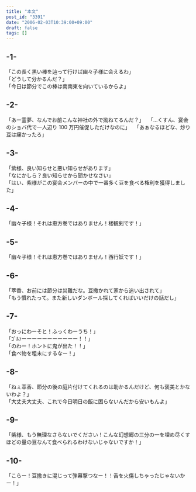 ```yaml
---
title: "本文"
post_id: "3391"
date: "2006-02-03T10:39:00+09:00"
draft: false
tags: []
---
```


## -1-

「この長く黒い棒を辿って行けば幽々子様に会えるわ」  
「どうして分かるんだ？」  
「今日は節分でこの棒は南南東を向いているからよ」

## -2-

「あー霊夢、なんでお前こんな神社の外で拗ねてるんだ？」　 
「…くすん、宴会のショバ代で一人辺り 100 万円催促しただけなのに」　 
「あぁなるほどな、炒り豆は痛かったろ」

## -3-

「紫様、良い知らせと悪い知らせがあります」  
「なにかしら？良い知らせから聞かせなさい」  
「はい、紫様がこの宴会メンバーの中で一番多く豆を食べる権利を獲得しました」

## -4-

「幽々子様！それは恵方巻ではありません！楼観剣です！」

## -5-

「幽々子様！それは恵方巻ではありません！西行妖です！」

## -6-

「萃香、お前には節分は災難だな。豆撒かれて家から追い出されて」  
「もう慣れたって。また新しいダンボール探してくればいいだけの話だし」

## -7-

「おっにわーそと！ふっくわーうち！」  
「ｺﾞﾙｧーーーーーーーーーーー！！」  
「のわー！ホントに鬼が出た！！」  
「食べ物を粗末にするなー！」

## -8-

「ねぇ萃香、節分の後の庭片付けてくれるのは助かるんだけど、何も褒美とかないわよ？」  
「大丈夫大丈夫、これで今日明日の飯に困らないんだから安いもんよ」

## -9-

「紫様、もう無理なさらないでください！こんな幻想郷の三分の一を埋め尽くすほどの量の豆なんて食べられるわけないじゃないですか！」

## -10-

「こらー！豆撒きに混じって弾幕撃つなー！！舌を火傷しちゃったじゃないかー！」
